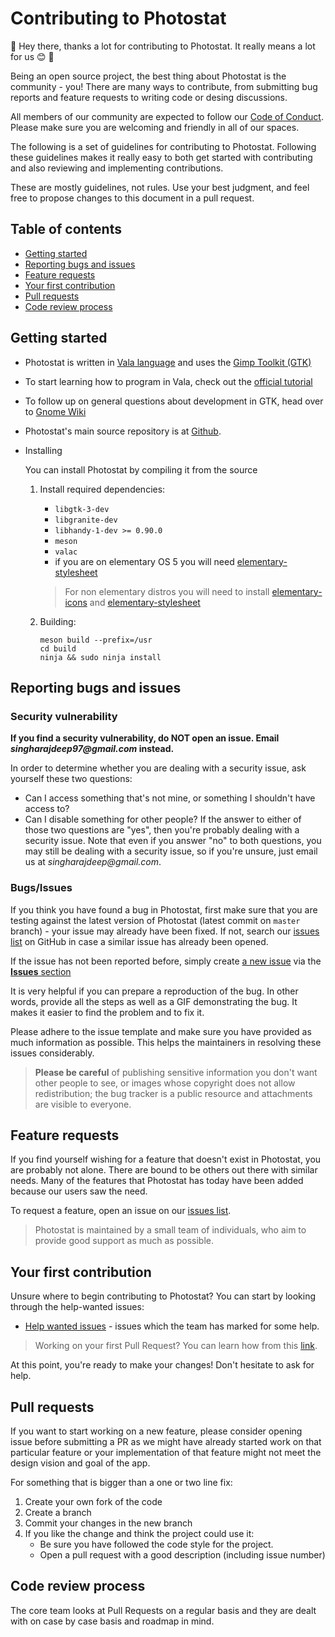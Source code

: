 # Contributing to Photostat

:tada: Hey there, thanks a lot for contributing to Photostat. It really means a lot for us 😊 :tada:

Being an open source project, the best thing about Photostat is the community - you! There are many ways to contribute, from submitting bug reports and feature requests to writing code or desing discussions.

All members of our community are expected to follow our [Code of Conduct](.github/CODE_OF_CONDUCT.md). Please make sure you are welcoming and friendly in all of our spaces.

The following is a set of guidelines for contributing to Photostat.
Following these guidelines makes it really easy to both get started with contributing and also reviewing and implementing contributions.

These are mostly guidelines, not rules. Use your best judgment, and feel free to propose changes to this document in a pull request.

## Table of contents

* [Getting started](#getting-started)
* [Reporting bugs and issues](#reporting-bugs-and-issues)
* [Feature requests](#feature-requests)
* [Your first contribution](#your-first-contribution)
* [Pull requests](#pull-requests)
* [Code review process](#code-review-process)

## Getting started

* Photostat is written in [Vala language](https://wiki.gnome.org/Projects/Vala) and uses the [Gimp Toolkit (GTK)](https://www.gtk.org)

* To start learning how to program in Vala, check out the [official tutorial](https://wiki.gnome.org/Projects/Vala/Tutorial)

* To follow up on general questions about development in GTK, head over to [Gnome Wiki](https://wiki.gnome.org/Newcomers/)

* Photostat's main source repository is at [Github](https://github.com/PhotostatEditor/Photostat).

* Installing

    You can install Photostat by compiling it from the source

    1. Install required dependencies:

        * `libgtk-3-dev`
        * `libgranite-dev`
        * `libhandy-1-dev >= 0.90.0`
        * `meson`
        * `valac`
        * if you are on elementary OS 5 you will need [elementary-stylesheet](https://github.com/elementary/stylesheet)

        > For non elementary distros you will need to install [elementary-icons](https://github.com/elementary/icons) and [elementary-stylesheet](https://github.com/elementary/stylesheet)

    2. Building:
        ```
        meson build --prefix=/usr
        cd build
        ninja && sudo ninja install
        ```

## Reporting bugs and issues

### Security vulnerability

**If you find a security vulnerability, do NOT open an issue. Email _singharajdeep97@gmail.com_ instead.**

In order to determine whether you are dealing with a security issue, ask yourself these two questions:

* Can I access something that's not mine, or something I shouldn't have access to?
* Can I disable something for other people?
If the answer to either of those two questions are "yes", then you're probably dealing with a security issue. Note that even if you answer "no" to both questions, you may still be dealing with a security issue, so if you're unsure, just email us at _singharajdeep@gmail.com_.

### Bugs/Issues

If you think you have found a bug in Photostat, first make sure that you are testing against the latest version of Photostat (latest commit on `master` branch) - your issue may already have been fixed. If not, search our [issues list](https://github.com/PhotostatEditor/Photostat/issues) on GitHub in case a similar issue has already been opened.

If the issue has not been reported before, simply create [a new issue](https://github.com/PhotostatEditor/Photostat/issues/new) via the [**Issues** section](https://github.com/PhotostatEditor/Photostat/issues)

It is very helpful if you can prepare a reproduction of the bug. In other words, provide all the steps as well as a GIF demonstrating the bug. It makes it easier to find the problem and to fix it.

Please adhere to the issue template and make sure you have provided as much information as possible. This helps the maintainers in resolving these issues considerably.

> **Please be careful** of publishing sensitive information you don't want other people to see, or images whose copyright does not allow redistribution; the bug tracker is a public resource and attachments are visible to everyone.

## Feature requests

If you find yourself wishing for a feature that doesn't exist in Photostat, you are probably not alone. There are bound to be others out there with similar needs. Many of the features that Photostat has today have been added because our users saw the need.

To request a feature, open an issue on our [issues list](https://github.com/PhotostatEditor/Photostat/issues).

> Photostat is maintained by a small team of individuals, who aim to provide good support as much as possible.

## Your first contribution

Unsure where to begin contributing to Photostat? You can start by looking through the help-wanted issues:
 * [Help wanted issues](https://github.com/PhotostatEditor/Photostat/issues?q=is%3Aissue+is%3Aopen+label%3A%22help+wanted%22) - issues which the team has marked for some help.

> Working on your first Pull Request? You can learn how from this [link](https://www.firsttimersonly.com/).

At this point, you're ready to make your changes! Don't hesitate to ask for help.

## Pull requests

If you want to start working on a new feature, please consider opening issue before submitting a PR as we might have already started work on that particular feature or your implementation of that feature might not meet the design vision and goal of the app.

For something that is bigger than a one or two line fix:

1. Create your own fork of the code
1. Create a branch
1. Commit your changes in the new branch
1. If you like the change and think the project could use it:
    * Be sure you have followed the code style for the project.
    * Open a pull request with a good description (including issue number)

## Code review process

The core team looks at Pull Requests on a regular basis and they are dealt with on case by case basis and roadmap in mind.
